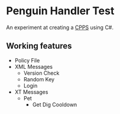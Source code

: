 # Penguin Handler Test

An experiment at creating a [CPPS](https://clubpenguin.fandom.com/wiki/CPPS) using C#.

## Working features

- Policy File
- XML Messages
  - Version Check
  - Random Key
  - Login
- XT Messages
  - Pet
    - Get Dig Cooldown
